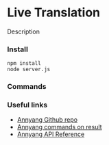 # Live Translation

Description

### Install

    npm install
    node server.js

### Commands

### Useful links

 - [Annyang Github repo](https://github.com/TalAter/annyang) 
 - [Annyang commands on result](https://github.com/TalAter/annyang/blob/master/docs/FAQ.md#can-i-detect-when-the-user-starts-and-stops-speaking) 
 - [Annyang API Reference](https://github.com/TalAter/annyang/blob/master/docs/README.md) 
